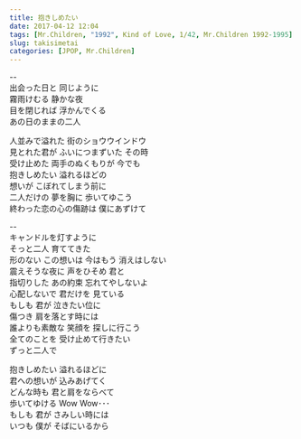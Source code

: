 ```yaml
---
title: 抱きしめたい
date: 2017-04-12 12:04
tags: [Mr.Children, "1992", Kind of Love, 1/42, Mr.Children 1992-1995]
slug: takisimetai
categories: [JPOP, Mr.Children]
---
```



--  
出会った日と 同じように  
霧雨けむる 静かな夜  
目を閉じれば 浮かんでくる  
あの日のままの二人  

人並みで溢れた 街のショウウインドウ  
見とれた君が ふいにつまずいた その時  
受け止めた 両手のぬくもりが 今でも  
抱きしめたい 溢れるほどの  
想いが こぼれてしまう前に  
二人だけの 夢を胸に 歩いてゆこう  
終わった恋の心の傷跡は 僕にあずけて  

--  
キャンドルを灯すように  
そっと二人 育ててきた  
形のない この想いは 今はもう 消えはしない  
震えそうな夜に 声をひそめ 君と  
指切りした あの約束 忘れてやしないよ  
心配しないで 君だけを 見ている  
もしも 君が 泣きたい位に  
傷つき 肩を落とす時には  
誰よりも素敵な 笑顔を 探しに行こう  
全てのことを 受け止めて行きたい  
ずっと二人で  

抱きしめたい 溢れるほどに  
君への想いが 込みあげてく  
どんな時も 君と肩をならべて  
歩いてゆける Wow Wow･･･  
もしも 君が さみしい時には  
いつも 僕が そばにいるから  
